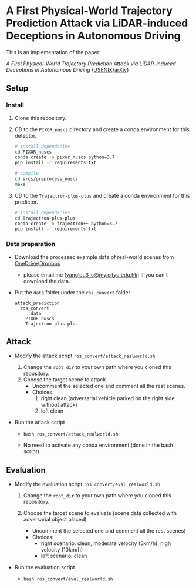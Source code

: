 # A First Physical-World Trajectory Prediction Attack via LiDAR-induced Deceptions in Autonomous Driving

This is an implementation of the paper:

*A First Physical-World Trajectory Prediction Attack via LiDAR-induced Deceptions in Autonomous Driving* ([USENIX](https://www.usenix.org/conference/usenixsecurity24/presentation/lou)/[arXiv](https://arxiv.org/abs/2406.11707))

## Setup

### Install

1. Clone this repository.

2. CD to the `PIXOR_nuscs` directory and create a conda environment for this detector.

   ```bash
   # install dependecies
   cd PIXOR_nuscs
   conda create -n pixor_nuscs python=3.7
   pip install -r requirements.txt
   
   # compile
   cd srcs/preprocess_nuscs
   make
   ```

3. CD to the `Trajectron-plus-plus` and create a conda environment for this predictor.

   ```bash
   # install dependecies
   cd Trajectron-plus-plus
   conda create -n trajectron++ python=3.7
   pip install -r requirements.txt
   ```

### Data preparation

- Download the processed example data of real-world scenes from [OneDrive](https://portland-my.sharepoint.com/:f:/g/personal/yanglou3-c_my_cityu_edu_hk/EqnZCEX3h6dDk61U9_S1GPcBrUo9KDo9ml7U__fhzFAXWw?e=g7mHUC)/[Dropbox](https://www.dropbox.com/scl/fo/6uxty2rufv2rhbrfvhijc/AMtLaPWozC_7dj8YFSLMgbE?rlkey=06iqmbs3vc31qwc948n67nwxh&st=elpvh7pu&dl=0)

  - please email me (yanglou3-c@my.cityu.edu.hk) if you can't download the data.

- Put the `data` folder under the `ros_convert` folder

  ```
  attack_prediction
  	ros_convert
  		data
      PIXOR_nuscs
      Trajectron-plus-plus
  ```

## Attack

- Modify the attack script  `ros_convert/attack_realworld.sh`

  1. Change the `root_dir` to your own path where you cloned this repository.
  2. Choose the target scene to attack
     - Uncomment the selected one and comment all the rest scenes.
     - Choices
       1. right clean (adversarial vehicle parked on the right side without attack)
       2. left clean

- Run the attack script

  - `bash ros_convert/attack_realworld.sh`

  - No need  to activate any conda environment (done in the bash script).

## Evaluation

- Modify the evaluation script `ros_convert/eval_realworld.sh`

  1. Change the `root_dir` to your own path where you cloned this repository.

  2. Choose the target scene to evaluate (scene data collected with adversarial object placed)
     - Uncomment the selected one and comment all the rest scenes)
     - Choices: 
       - right scenario: clean, moderate velocity (5km/h), high velocity (10km/h)
       - left scenario: clean

- Run the evaluation script

  - `bash ros_convert/eval_realworld.sh`